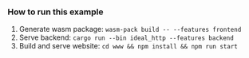 ### How to run this example

1. Generate wasm package: `wasm-pack build -- --features frontend`
2. Serve backend: `cargo run --bin ideal_http --features backend`
3. Build and serve website: `cd www && npm install && npm run start`